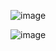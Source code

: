 ![image](https://github.com/user-attachments/assets/759f642d-f99a-44d5-99be-e7702b1db9e1)

![image](https://github.com/user-attachments/assets/5d543d8c-1a1a-4546-a71b-4e052a91ebd4)
